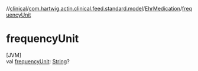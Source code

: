 //[clinical](../../../index.md)/[com.hartwig.actin.clinical.feed.standard.model](../index.md)/[EhrMedication](index.md)/[frequencyUnit](frequency-unit.md)

# frequencyUnit

[JVM]\
val [frequencyUnit](frequency-unit.md): [String](https://kotlinlang.org/api/latest/jvm/stdlib/kotlin/-string/index.html)?
